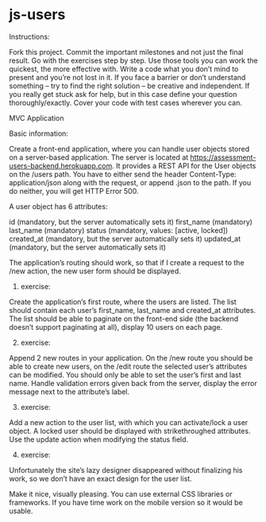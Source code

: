 # js-users

Instructions:

Fork this project.
Commit the important milestones and not just the final result.
Go with the exercises step by step.
Use those tools you can work the quickest, the more effective with.
Write a code what you don’t mind to present and you’re not lost in it.
If you face a barrier or don’t understand something – try to find the right solution – be creative and independent.
If you really get stuck ask for help, but in this case define your question thoroughly/exactly.
Cover your code with test cases wherever you can.

MVC Application

Basic information:

Create a front-end application, where you can handle user objects stored on a server-based application. The server is located at https://assessment-users-backend.herokuapp.com. It provides a REST API for the User objects on the /users path. You have to either send the header Content-Type: application/json along with the request, or append .json to the path. If you do neither, you will get HTTP Error 500.

A user object has 6 attributes:

id (mandatory, but the server automatically sets it)
first_name (mandatory)
last_name (mandatory)
status (mandatory, values: [active, locked])
created_at (mandatory, but the server automatically sets it)
updated_at (mandatory, but the server automatically sets it)

The application’s routing should work, so that if I create a request to the /new action, the new user form should be displayed.

1. exercise:

Create the application’s first route, where the users are listed. The list should contain each user’s first_name, last_name and created_at attributes. The list should be able to paginate on the front-end side (the backend doesn’t support paginating at all), display 10 users on each page.

2. exercise:

Append 2 new routes in your application. On the /new route you should be able to create new users, on the /edit route the selected user’s attributes can be modified. You should only be able to set the user’s first and last name. Handle validation errors given back from the server, display the error message next to the attribute’s label.

3. exercise:

Add a new action to the user list, with which you can activate/lock a user object. A locked user should be displayed with strikethroughed attributes. Use the update action when modifying the status field.

4. exercise:

Unfortunately the site’s lazy designer disappeared without finalizing his work, so we don’t have an exact design for the user list.

Make it nice, visually pleasing. You can use external CSS libraries or frameworks. If you have time work on the mobile version so it would be usable.
